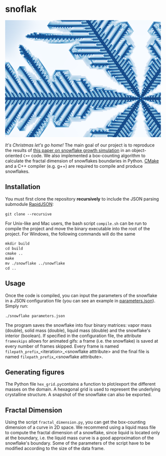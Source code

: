 # snoflak

![Zoom on our snowflake](https://github.com/SILIZ4/snoflak/blob/master/zoom.png)

*It's Christmas let's go home!* The main goal of our project is to reproduce the results of [this paper on snowflake growth simulation](http://psoup.math.wisc.edu/papers/h2l.pdf) in an object-oriented `C++` code. We also implemented a box-counting algorithm to calculate the fractal dimension of snowflakes boundaries in Python. [CMake](https://cmake.org/) and a C++ compiler (e.g. g++) are required to compile and produce snowflakes.

## Installation
You must first clone the repository **recursively** to include the JSON parsing submodule [RapidJSON](http://rapidjson.org/):

`git clone --recursive`

For Unix-like and Mac users, the bash script ``compile.sh`` can be run to compile the project and move the binary executable into the root of the project. For Windows, the following commands will do the same
```
mkdir build
cd build
cmake ..
make
mv ./snowflake ../snowflake
cd ..
```

## Usage
Once the code is compiled, you can input the parameters of the snowflake in a JSON configuration file (you can see an example in [parameters.json](https://github.com/SILIZ4/snoflak/blob/master/parameters.json)). Simply run:

`./snowflake parameters.json`

The program saves the snowflake into four binary matrices: vapor mass (double), solid mass (double), liquid mass (double) and the snowflake's interior (boolean). If specified in the configuration file, the attribute `frameskips` allows for animated gifs: a frame (i.e. the snowflake) is saved at every number of frames skipped. Every frame is named ``filepath_prefix``\_\<iteration\>\_\<snowflake atttribute\> and the final file is named ``filepath_prefix``\_\<snowflake atttribute\>.

## Generating figures
The Python file `hex_grid.py`contains a function to plot/export the different masses on the domain. A hexagonal grid is used to represent the underlying crystalline structure. A snapshot of the snowflake can also be exported.

## Fractal Dimension
Using the script `fractal_dimension.py`, you can get the box-counting dimension of a curve in 2D space. We recommend using a liquid mass file to compute the fractal dimension of a snowflake, since liquid is located only at the boundary, i.e. the liquid mass curve is a good approximation of the snowflake's boundary. Some of the parameters of the script have to be modified according to the size of the data frame.
